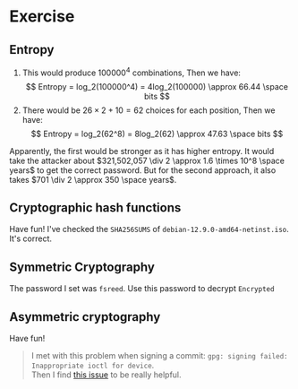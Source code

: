 # Exercise

## Entropy

1. This would produce $100000^4$ combinations, Then we have:
   $$
   Entropy = log_2(100000^4) = 4log_2(100000) \approx 66.44 \space bits
   $$
2. There would be $26 \times 2 + 10 = 62$ choices for each position, Then we have:
   $$
   Entropy = log_2(62^8) = 8log_2(62) \approx 47.63 \space bits
   $$

Apparently, the first would be stronger as it has higher entropy. It would take the attacker about $321,502,057 \div 2 \approx 1.6 \times 10^8 \space years$ to get the correct password. But for the second approach, it also takes $701 \div 2 \approx 350 \space years$.


## Cryptographic hash functions

Have fun! I've checked the `SHA256SUMS` of `debian-12.9.0-amd64-netinst.iso`. It's correct.

## Symmetric Cryptography

The password I set was `fsreed`. Use this password to decrypt `Encrypted`

## Asymmetric cryptography

Have fun!

> I met with this problem when signing a commit: `gpg: signing failed: Inappropriate ioctl for device`.  
> Then I find [this issue](https://github.com/keybase/keybase-issues/issues/2798) to be really helpful.
